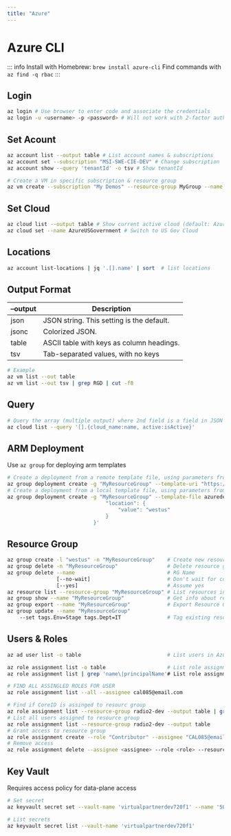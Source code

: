 ```yaml
---
title: "Azure"
---
```


# Azure CLI

::: info
Install with Homebrew: `brew install azure-cli`
Find commands with `az find -q rbac`
:::

## Login
```bash
az login # Use browser to enter code and associate the credentials
az login -u <username> -p <password> # Will not work with 2-factor authentication
```
## Set Acount
```bash
az account list --output table # List account names & subscriptions
az account set --subscription "MSI-SWE-CIE-DEV" # Change subscription
az account show --query 'tenantId' -o tsv # Show tenantId

# Create a VM in specific subscription & resource group
az vm create --subscription "My Demos" --resource-group MyGroup --name NewVM --image Ubuntu
```
## Set Cloud
```bash
az cloud list --output table # Show current active cloud (default: AzureCloud)
az cloud set --name AzureUSGovernment # Switch to US Gov Cloud
```
## Locations
```bash
az account list-locations | jq '.[].name' | sort  # list locations
```
## Output Format

|–output|	Description|
|-|-|
|json	| JSON string. This setting is the default.|
|jsonc	|Colorized JSON.|
|table	|ASCII table with keys as column headings.|
|tsv	|Tab-separated values, with no keys|

```bash
# Example
az vm list --out table
az vm list --out tsv | grep RGD | cut -f8
```

## Query
```bash
# Query the array (multiple output) where 2nd field is a field in JSON
az cloud list --query '[].{cloud_name:name, active:isActive}'
```

## ARM Deployment
Use `az group` for deploying arm templates
```bash
# Create a deployment from a remote template file, using parameters from a local JSON file.
az group deployment create -g "MyResourceGroup" --template-uri "https://myresource/azuredeploy.json" --parameters @myparameters.json
# Create a deployment from a local template file, using parameters from a JSON string.
az group deployment create -g "MyResourceGroup" --template-file azuredeploy.json --parameters '{
                                "location": {
                                    "value": "westus"
                                }
                            }'
```

## Resource Group
```bash
az group create -l "westus" -n "MyResourceGroup"    # Create new resource group
az group delete -n "MyResourceGroup"                # Delete resource group
az group delete --name                              # RG Name
                [--no-wait]                         # Don't wait for command to finish
                [--yes]                             # Assume yes
az resource list --resource-group "MyResourceGroup" # List resources in the resource group
az group show --name "MyResourceGroup"              # Get info about resource group
az group export --name "MyResourceGroup"            # Export Resource Group to ARM Template
az group update --name "MyResourceGroup"
    --set tags.Env=Stage tags.Dept=IT               # Tag existing resource group
```

## Users & Roles
```bash
az ad user list -o table                            # List users in Azure AD

az role assignment list -o table                    # List role assignments
az role assignment list | grep 'name\|principalName'# List role assignment and filter for name or principalName

# FIND ALL ASSINGLED ROLES FOR USER
az role assignment list --all --assignee cal085@email.com

# Find if CoreID is assinged to resourc group
az role assignment list --resource-group radio2-dev --output table | grep CAL085
# List all users assigned to resource group
az role assignment list --resource-group radio2-dev --output table
# Grant access to resource group
az role assignment create --role "Contributor" --assignee "CAL085@email.com" --resource-group "radio2-qa"
# Remove access
az role assignment delete --assignee <assignee> --role <role> --resource-group <resource_group>
```
## Key Vault
Requires access policy for data-plane access
```bash
# Set secret
az keyvault secret set --vault-name 'virtualpartnerdev720f1' --name 'SQLPassword' --value 'Pa$$w0rd'

# List secrets
az keyvault secret list --vault-name 'virtualpartnerdev720f1'
```

